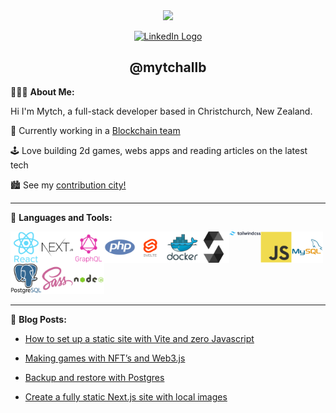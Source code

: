 <div id="header" align="center">
  <img src="https://media4.giphy.com/media/26n7b7PjSOZJwVCmY/giphy.gif?cid=790b7611a866f892dd360d0fd3acf4dc3aae16739f38fb71&rid=giphy.gif&ct=g" width="100"/>
  <div id="badges">

  [<img alt="LinkedIn Logo" width="120px" src="https://img.shields.io/badge/LinkedIn-blue?style=for-the-badge&logo=linkedin&logoColor=white" />](https://www.linkedin.com/in/mytchall-bransgrove-8352a3118/)

  </div>

## @mytchallb

</div>

👨🏽‍💻 **About Me:**

Hi I'm Mytch, a full-stack developer based in Christchurch, New Zealand.

🔐 Currently working in a [Blockchain team](https://oddworx.com/)

🕹 Love building 2d games, webs apps and reading articles on the latest tech

🏙 See my [contribution city!](https://honzaap.github.io/GithubCity/?name=mytchallb&year=2022)

---

🔨 **Languages and Tools:**

<img align="left" src="https://raw.githubusercontent.com/devicons/devicon/1119b9f84c0290e0f0b38982099a2bd027a48bf1/icons/react/react-original-wordmark.svg" width=50>
<img align="left" src="https://raw.githubusercontent.com/devicons/devicon/1119b9f84c0290e0f0b38982099a2bd027a48bf1/icons/nextjs/nextjs-original-wordmark.svg" width=50>
<img align="left" src="https://raw.githubusercontent.com/devicons/devicon/1119b9f84c0290e0f0b38982099a2bd027a48bf1/icons/graphql/graphql-plain-wordmark.svg" width=50>
<img align="left" src="https://raw.githubusercontent.com/devicons/devicon/master/icons/php/php-plain.svg" width=50>
<img align="left" src="https://raw.githubusercontent.com/devicons/devicon/1119b9f84c0290e0f0b38982099a2bd027a48bf1/icons/svelte/svelte-original-wordmark.svg" width=50>
<img align="left" src="https://raw.githubusercontent.com/devicons/devicon/1119b9f84c0290e0f0b38982099a2bd027a48bf1/icons/docker/docker-original-wordmark.svg" width=50>
<img align="left" src="https://raw.githubusercontent.com/devicons/devicon/1119b9f84c0290e0f0b38982099a2bd027a48bf1/icons/solidity/solidity-original.svg" width=50>
<img align="left" src="https://raw.githubusercontent.com/devicons/devicon/1119b9f84c0290e0f0b38982099a2bd027a48bf1/icons/tailwindcss/tailwindcss-original-wordmark.svg" width=50>
<img align="left" src="https://raw.githubusercontent.com/devicons/devicon/1119b9f84c0290e0f0b38982099a2bd027a48bf1/icons/javascript/javascript-original.svg" width=50>
<img align="left" src="https://raw.githubusercontent.com/devicons/devicon/1119b9f84c0290e0f0b38982099a2bd027a48bf1/icons/mysql/mysql-original-wordmark.svg" width=50>
<img align="left" src="https://raw.githubusercontent.com/devicons/devicon/1119b9f84c0290e0f0b38982099a2bd027a48bf1/icons/postgresql/postgresql-original-wordmark.svg" width=50 />
<img align="left" src="https://raw.githubusercontent.com/devicons/devicon/1119b9f84c0290e0f0b38982099a2bd027a48bf1/icons/sass/sass-original.svg" width=50 />
<img align="" src="https://raw.githubusercontent.com/devicons/devicon/1119b9f84c0290e0f0b38982099a2bd027a48bf1/icons/nodejs/nodejs-original-wordmark.svg" width=50 />

---

📝 **Blog Posts:**

* [How to set up a static site with Vite and zero Javascript](https://mytchall.dev/posts/2022/how-to-set-up-a-static-site-with-vite-and-zero-javascript/)

* [Making games with NFT’s and Web3.js](https://mytchall.dev/posts/2021/making-games-with-nfts-and-web3.js/)

* [Backup and restore with Postgres](https://mytchall.dev/posts/2022/backup-and-restore-with-postgres/)

* [Create a fully static Next.js site with local images](https://mytchall.dev/posts/2022/create-a-fully-static-next-js-site-with-local-images/)
